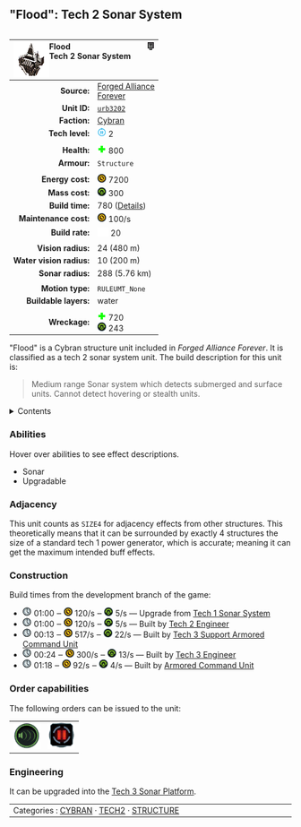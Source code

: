 "Flood": Tech 2 Sonar System
----
<table align="right">
    <thead>
        <tr>
            <th align="left" colspan="2">
                <img align="left" src="icons/units/URB3202_icon.png" title="Flood unit icon" /><img align="right" src="icons/strategicicons/icon_structure2_intel_rest.png" title="icon_structure2_intel" />Flood<br />Tech 2 Sonar System
            </th>
        </tr>
    </thead>
    <tbody>
        <tr>
            <td align="right"><strong>Source:</strong></td>
            <td><a href="Forged Alliance Forever">Forged Alliance<br />Forever</a></td>
        </tr>
        <tr>
            <td align="right"><strong>Unit ID:</strong></td>
            <td><a href="https://github.com/FAForever/fa/D:/faf-development/fa/units/URB3202/URB3202_unit.bp"><code>urb3202</code></a></td>
        </tr>
        <tr>
            <td align="right"><strong>Faction:</strong></td>
            <td><a href="_categories.CYBRAN">Cybran</a></td>
        </tr>
        <tr>
            <td align="right"><strong>Tech level:</strong></td>
            <td><img src="icons/T2.png" title="Tech 2" /> 2</td>
        </tr>
        <tr><td align="center" colspan="2"></td></tr>
        <tr>
            <td align="right"><strong>Health:</strong></td>
            <td><img src="icons/health.png" title="Health" /> 800</td>
        </tr>
        <tr>
            <td align="right"><strong>Armour:</strong></td>
            <td><code>Structure</code></td>
        </tr>
        <tr><td align="center" colspan="2"></td></tr>
        <tr>
            <td align="right"><strong>Energy cost:</strong></td>
            <td><img src="icons/energy.png" title="Energy" /> 7200</td>
        </tr>
        <tr>
            <td align="right"><strong>Mass cost:</strong></td>
            <td><img src="icons/mass.png" title="Mass" /> 300</td>
        </tr>
        <tr>
            <td align="right"><strong>Build time:</strong></td>
            <td>780 (<a href="#construction">Details</a>)</td>
        </tr>
        <tr>
            <td align="right"><strong>Maintenance cost:</strong></td>
            <td><img src="icons/energy.png" title="Energy" /> 100/s</td>
        </tr>
        <tr>
            <td align="right"><strong>Build rate:</strong></td>
            <td><img src="icons/build.png" title="Build" /> 20</td>
        </tr>
        <tr><td align="center" colspan="2"></td></tr>
        <tr>
            <td align="right"><strong>Vision radius:</strong></td>
            <td> <span title="0.48 km, 0.30 mi">24 (480 m)</span></td>
        </tr>
        <tr>
            <td align="right"><strong>Water vision radius:</strong></td>
            <td> <span title="0.20 km, 0.12 mi">10 (200 m)</span></td>
        </tr>
        <tr>
            <td align="right"><strong>Sonar radius:</strong></td>
            <td> <span title="5760 m, 3.58 mi">288 (5.76 km)</span></td>
        </tr>
        <tr><td align="center" colspan="2"></td></tr>
        <tr>
            <td align="right"><strong>Motion type:</strong></td>
            <td><code>RULEUMT_None</code></td>
        </tr>
        <tr>
            <td align="right"><strong>Buildable layers:</strong></td>
            <td>water</td>
        </tr>
        <tr><td align="center" colspan="2"></td></tr>
        <tr>
            <td align="right"><strong>Wreckage:</strong></td>
            <td><img src="icons/health.png" title="Health" /> 720<br /><img src="icons/mass.png" title="Mass" /> 243</td>
        </tr>
    </tbody>
</table>

"Flood" is a Cybran structure unit included in *Forged Alliance Forever*.
It is classified as a tech 2 sonar system unit.
The build description for this unit is:

<blockquote>Medium range Sonar system which detects submerged and surface units. Cannot detect hovering or stealth units.</blockquote>

<details>
<summary>Contents</summary>

1. – <a href="#abilities">Abilities</a>
2. – <a href="#adjacency">Adjacency</a>
3. – <a href="#construction">Construction</a>
4. – <a href="#order-capabilities">Order capabilities</a>
5. – <a href="#engineering">Engineering</a>
</details>

### Abilities
Hover over abilities to see effect descriptions.

* <span title="Can see blips of units not seen by vision that are on or below water">Sonar</span>
* <span title="Can build a unit to replace itself">Upgradable</span>

### Adjacency
This unit counts as `SIZE4` for adjacency effects from other structures. This theoretically means that it can be surrounded by exactly 4 structures the size of a standard tech 1 power generator, which is accurate; meaning it can get the maximum intended buff effects. 

### Construction
Build times from the development branch of the game:
* <img src="icons/time.png" title="Time" /> 01:00 ‒ <img src="icons/energy.png" title="Energy" /> 120/s ‒ <img src="icons/mass.png" title="Mass" /> 5/s — Upgrade from <a href="URB3102">Tech 1 Sonar System</a>
* <img src="icons/time.png" title="Time" /> 01:00 ‒ <img src="icons/energy.png" title="Energy" /> 120/s ‒ <img src="icons/mass.png" title="Mass" /> 5/s — Built by <a href="URL0208">Tech 2 Engineer</a>
* <img src="icons/time.png" title="Time" /> 00:13 ‒ <img src="icons/energy.png" title="Energy" /> 517/s ‒ <img src="icons/mass.png" title="Mass" /> 22/s — Built by <a href="URL0301">Tech 3 Support Armored Command Unit</a>
* <img src="icons/time.png" title="Time" /> 00:24 ‒ <img src="icons/energy.png" title="Energy" /> 300/s ‒ <img src="icons/mass.png" title="Mass" /> 13/s — Built by <a href="URL0309">Tech 3 Engineer</a>
* <img src="icons/time.png" title="Time" /> 01:18 ‒ <img src="icons/energy.png" title="Energy" /> 92/s ‒ <img src="icons/mass.png" title="Mass" /> 4/s — Built by <a href="URL0001">Armored Command Unit</a>

### Order capabilities
The following orders can be issued to the unit:
<table>
<td><img float="left" src="icons/orders/sonar.png" title="Sonar Toggle
Turn the selection units sonar on/off" /></td>
<td><img float="left" src="icons/orders/pause.png" title="Pause Construction
Pause/unpause current construction order" /></td>
</table>

### Engineering
It can be upgraded into the <a href="URS0305">Tech 3 Sonar Platform</a>.


<table align="center">
<td width="1215px">Categories : 
<a href="_categories.CYBRAN">CYBRAN</a> · 
<a href="_categories.TECH2">TECH2</a> · 
<a href="_categories.STRUCTURE">STRUCTURE</a></td>
</table>
